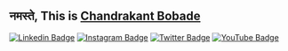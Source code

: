 ## नमस्ते, This is <a href="https://asterisc.in/chandrakant/">Chandrakant Bobade</a>

[![Linkedin Badge](https://img.shields.io/badge/-chandrakant22-blue?style=flat&logo=Linkedin&logoColor=white&link=https://www.linkedin.com/in/chandrakant22/)](https://www.linkedin.com/in/chandrakant22/) [![Instagram Badge](https://img.shields.io/badge/-@chandrakant-purple?style=flat&logo=instagram&logoColor=white&link=https://instagram.com/chandrakant22/)](https://instagram.com/chandrakant22) [![Twitter Badge](https://img.shields.io/badge/-@chandrakant_22-1ca0f1?style=flat-square&labelColor=1ca0f1&logo=twitter&logoColor=white&link=https://twitter.com/chandrakant_22)](https://twitter.com/chandrakant_22) [![YouTube Badge](https://img.shields.io/badge/-@CHANDRAKANT%2022-c4302b?style=flat-square&labelColor=c4302b&logo=youtube&logoColor=white&link=https://www.youtube.com/channel/UC3nPrwX-1PimRT7qafhkvrA)](https://www.youtube.com/channel/UC3nPrwX-1PimRT7qafhkvrA)
<!--[![Website Badge](https://img.shields.io/badge/-chandrakant.in-47CCCC?style=flat&logo=Google-Chrome&logoColor=white&link=https://asterisc.in/chandrakant/)](https://asterisc.in/chandrakant/)-->


